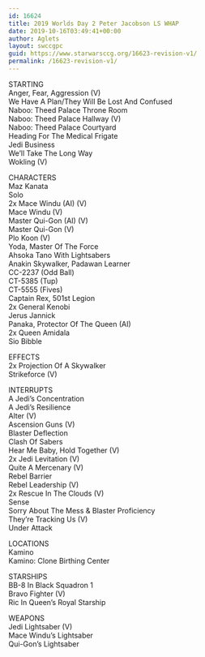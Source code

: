 ```yaml
---
id: 16624
title: 2019 Worlds Day 2 Peter Jacobson LS WHAP
date: 2019-10-16T03:49:41+00:00
author: Aglets
layout: swccgpc
guid: https://www.starwarsccg.org/16623-revision-v1/
permalink: /16623-revision-v1/
---
```

STARTING  
Anger, Fear, Aggression (V)  
We Have A Plan/They Will Be Lost And Confused  
Naboo: Theed Palace Throne Room  
Naboo: Theed Palace Hallway (V)  
Naboo: Theed Palace Courtyard  
Heading For The Medical Frigate  
Jedi Business  
We’ll Take The Long Way  
Wokling (V)

CHARACTERS  
Maz Kanata  
Solo  
2x Mace Windu (AI) (V)  
Mace Windu (V)  
Master Qui-Gon (AI) (V)  
Master Qui-Gon (V)  
Plo Koon (V)  
Yoda, Master Of The Force  
Ahsoka Tano With Lightsabers  
Anakin Skywalker, Padawan Learner  
CC-2237 (Odd Ball)  
CT-5385 (Tup)  
CT-5555 (Fives)  
Captain Rex, 501st Legion  
2x General Kenobi  
Jerus Jannick  
Panaka, Protector Of The Queen (AI)  
2x Queen Amidala  
Sio Bibble

EFFECTS  
2x Projection Of A Skywalker  
Strikeforce (V)

INTERRUPTS  
A Jedi’s Concentration  
A Jedi’s Resilience  
Alter (V)  
Ascension Guns (V)  
Blaster Deflection  
Clash Of Sabers  
Hear Me Baby, Hold Together (V)  
2x Jedi Levitation (V)  
Quite A Mercenary (V)  
Rebel Barrier  
Rebel Leadership (V)  
2x Rescue In The Clouds (V)  
Sense  
Sorry About The Mess & Blaster Proficiency  
They’re Tracking Us (V)  
Under Attack

LOCATIONS  
Kamino  
Kamino: Clone Birthing Center

STARSHIPS  
BB-8 In Black Squadron 1  
Bravo Fighter (V)  
Ric In Queen’s Royal Starship

WEAPONS  
Jedi Lightsaber (V)  
Mace Windu’s Lightsaber  
Qui-Gon’s Lightsaber